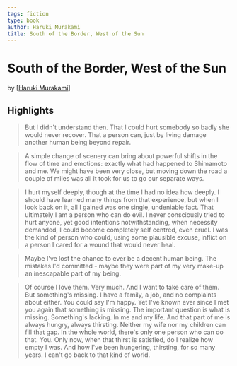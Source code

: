 ```yaml
---
tags: fiction
type: book
author: Haruki Murakami
title: South of the Border, West of the Sun
---
```


# South of the Border, West of the Sun
by [[Haruki Murakami]]

## Highlights
> But I didn't understand then. That I could hurt somebody so badly she would never recover. That a person can, just by living damage another human being beyond repair.

> A simple change of scenery can bring about powerful shifts in the flow of time and emotions: exactly what had happened to Shimamoto and me. We might have been very close, but moving down the road a couple of miles was all it took for us to go our separate ways.

> I hurt myself deeply, though at the time I had no idea how deeply. I should have learned many things from that experience, but when I look back on it, all I gained was one single, undeniable fact. That ultimately I am a person who can do evil. I never consciously tried to hurt anyone, yet good intentions notwithstanding, when necessity demanded, I could become completely self centred, even cruel. I was the kind of person who could, using some plausible excuse, inflict on a person I cared for a wound that would never heal.

> Maybe I've lost the chance to ever be a decent human being. The mistakes I'd committed - maybe they were part of my very make-up an inescapable part of my being.

> Of course I love them. Very much. And I want to take care of them. But something's missing. I have a family, a job, and no complaints about either. You could say I'm happy. Yet I've known ever since I met you again that something is missing. The important question is what is missing. Something's lacking. In me and my life. And that part of me is always hungry, always thirsting. Neither my wife nor my children can fill that gap. In the whole world, there's only one person who can do that. You. Only now, when that thirst is satisfied, do I realize how empty I was. And how I've been hungering, thirsting, for so many years. I can't go back to that kind of world.

[//begin]: # "Autogenerated link references for markdown compatibility"
[Haruki Murakami]: <../authors/Haruki Murakami.md> "Haruki Murakami"
[//end]: # "Autogenerated link references"

